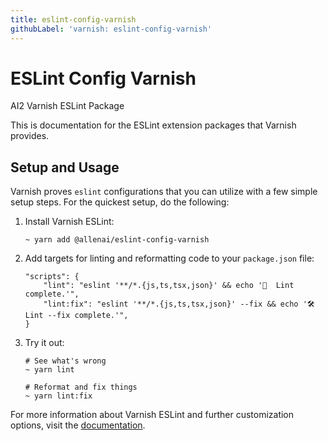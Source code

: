 ```yaml
---
title: eslint-config-varnish
githubLabel: 'varnish: eslint-config-varnish'
---
```


# ESLint Config Varnish

<p class="description">AI2 Varnish ESLint Package</p>

This is documentation for the ESLint extension packages that Varnish provides.

## Setup and Usage

Varnish proves `eslint` configurations that you can utilize with a few simple setup steps. For the quickest setup, do the following:

1. Install Varnish ESLint:

   ```
   ~ yarn add @allenai/eslint-config-varnish
   ```

2. Add targets for linting and reformatting code to your `package.json` file:

   ```
   "scripts": {
       "lint": "eslint '**/*.{js,ts,tsx,json}' && echo '💫  Lint complete.'",
       "lint:fix": "eslint '**/*.{js,ts,tsx,json}' --fix && echo '🛠  Lint --fix complete.'",
   }
   ```

3. Try it out:

   ```
   # See what's wrong
   ~ yarn lint

   # Reformat and fix things
   ~ yarn lint:fix
   ```

For more information about Varnish ESLint and further customization options, visit the [documentation](https://github.com/allenai/varnish-mui/tree/main/packages/eslint-config-varnish/README.md).
